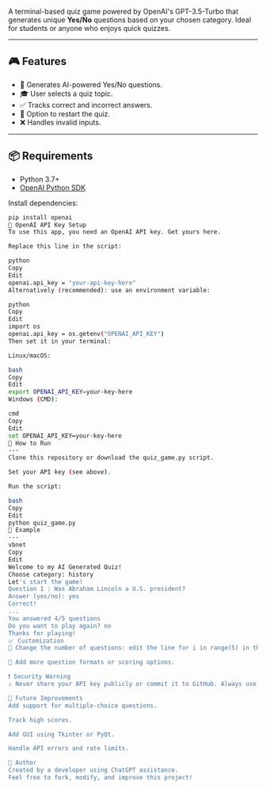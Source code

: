 

A terminal-based quiz game powered by OpenAI's GPT-3.5-Turbo that generates unique **Yes/No** questions based on your chosen category. Ideal for students or anyone who enjoys quick quizzes.

---

## 🎮 Features

- 🧠 Generates AI-powered Yes/No questions.
- 🎓 User selects a quiz topic.
- ✅ Tracks correct and incorrect answers.
- 🔁 Option to restart the quiz.
- ❌ Handles invalid inputs.

---

## 📦 Requirements

- Python 3.7+
- [OpenAI Python SDK](https://github.com/openai/openai-python)

Install dependencies:

```bash
pip install openai
🔑 OpenAI API Key Setup
To use this app, you need an OpenAI API key. Get yours here.

Replace this line in the script:

python
Copy
Edit
openai.api_key = "your-api-key-here"
Alternatively (recommended): use an environment variable:

python
Copy
Edit
import os
openai.api_key = os.getenv("OPENAI_API_KEY")
Then set it in your terminal:

Linux/macOS:

bash
Copy
Edit
export OPENAI_API_KEY=your-key-here
Windows (CMD):

cmd
Copy
Edit
set OPENAI_API_KEY=your-key-here
🚀 How to Run
---
Clone this repository or download the quiz_game.py script.

Set your API key (see above).

Run the script:

bash
Copy
Edit
python quiz_game.py
🧪 Example
---
vbnet
Copy
Edit
Welcome to my AI Generated Quiz!
Choose category: history
Let's start the game!
Question 1 : Was Abraham Lincoln a U.S. president?
Answer (yes/no): yes
Correct!
...
You answered 4/5 questions
Do you want to play again? no
Thanks for playing!
📈 Customization
🔢 Change the number of questions: edit the line for i in range(5) in the start_quiz() function.

🧩 Add more question formats or scoring options.

❗ Security Warning
⚠️ Never share your API key publicly or commit it to GitHub. Always use environment variables in production environments.

📌 Future Improvements
Add support for multiple-choice questions.

Track high scores.

Add GUI using Tkinter or PyQt.

Handle API errors and rate limits.

👤 Author
Created by a developer using ChatGPT assistance.
Feel free to fork, modify, and improve this project!

